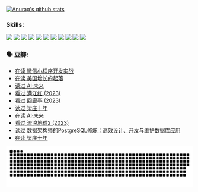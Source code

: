 
[![Anurag's github stats](https://github-readme-stats.vercel.app/api?username=w940853815)](https://github.com/anuraghazra/github-readme-stats)

### Skills:

<code><img height="32" src="https://cdn.jsdelivr.net/npm/simple-icons@v5/icons/python.svg"></code>
<code><img height="32" src="https://cdn.jsdelivr.net/npm/simple-icons@v5/icons/javascript.svg"></code>
<code><img height="32" src="https://cdn.jsdelivr.net/npm/simple-icons@v5/icons/django.svg"></code>
<code><img height="32" src="https://cdn.jsdelivr.net/npm/simple-icons@v5/icons/flask.svg"></code>
<code><img height="32" src="https://cdn.jsdelivr.net/npm/simple-icons@v5/icons/vuetify.svg"></code>
<code><img height="32" src="https://cdn.jsdelivr.net/npm/simple-icons@v5/icons/git.svg"></code>
<code><img height="32" src="https://cdn.jsdelivr.net/npm/simple-icons@v5/icons/docker.svg"></code>
<code><img height="32" src="https://cdn.jsdelivr.net/npm/simple-icons@v5/icons/postgresql.svg"></code>
<code><img height="32" src="https://cdn.jsdelivr.net/npm/simple-icons@v5/icons/elasticsearch.svg"></code>
<code><img height="32" src="https://cdn.jsdelivr.net/npm/simple-icons@v5/icons/macos.svg"></code>
<code><img height="32" src="https://cdn.jsdelivr.net/npm/simple-icons@v5/icons/linux.svg"></code>

### 🗣 豆瓣:

<!-- DOUBAN-ACTIVITIES:START -->
- [在读 微信小程序开发实战](https://www.douban.com/people/136069238/status/4230177692/?_i=83735590)
- [在读 美国增长的起落](https://www.douban.com/people/136069238/status/4220055912/?_i=83735590)
- [读过 AI·未来](https://www.douban.com/people/136069238/status/4220054171/?_i=83735590)
- [看过 满江红‎ (2023)](https://www.douban.com/people/136069238/status/4219146433/?_i=83735590)
- [看过 回廊亭‎ (2023)](https://www.douban.com/people/136069238/status/4215992758/?_i=83735590)
- [读过 梁庄十年](https://www.douban.com/people/136069238/status/4206664969/?_i=83735590)
- [在读 AI·未来](https://www.douban.com/people/136069238/status/4206653520/?_i=83735590)
- [看过 流浪地球2‎ (2023)](https://www.douban.com/people/136069238/status/4199558549/?_i=83735590)
- [读过 数据架构师的PostgreSQL修炼：高效设计、开发与维护数据库应用](https://www.douban.com/people/136069238/status/4199451104/?_i=83735590)
- [在读 梁庄十年](https://www.douban.com/people/136069238/status/4198822794/?_i=83735590)
<!-- DOUBAN-ACTIVITIES:END -->


![Snake animation](https://raw.githubusercontent.com/w940853815/w940853815/output/github-contribution-grid-snake.svg)

<!--
**w940853815/w940853815** is a ✨ _special_ ✨ repository because its `README.md` (this file) appears on your GitHub profile.

Here are some ideas to get you started:

- 🔭 I’m currently working on ...
- 🌱 I’m currently learning ...
- 👯 I’m looking to collaborate on ...
- 🤔 I’m looking for help with ...
- 💬 Ask me about ...
- 📫 How to reach me: ...
- 😄 Pronouns: ...
- ⚡ Fun fact: ...
-->
